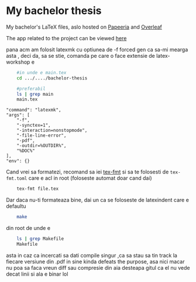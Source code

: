 # My bachelor thesis
My bachelor's LaTeX files, aslo hosted on [Papeeria](https://www.papeeria.com/join?token_id=bef97a1e-b804-4f2d-93a0-27f7bc0b9560&retry=3) and [Overleaf](https://www.overleaf.com/read/kqnmqfpwprzr#135c7d)

The app related to the project can be viewed [here](https://github.com/viktorashi/Open-CoNtRol)


pana acm am folosit latexmk cu optiunea de -f forced gen ca sa-mi mearga asta , deci da, sa se stie, comanda pe care o face extensie de latex-workshop e

```bash
    #in unde e main.tex
    cd .../..../bachelor-thesis

    #preferabil
    ls | grep main
    main.tex
```
```
"command": "latexmk",
"args": [
    "-f",
    "-synctex=1",
    "-interaction=nonstopmode",
    "-file-line-error",
    "-pdf",
    "-outdir=%OUTDIR%",
    "%DOC%"
],
"env": {}
```

Cand vrei sa formatezi, recomand sa iei [tex-fmt](https://github.com/WGUNDERWOOD/tex-fmt) si sa te folosesti de `tex-fmt.toml` care e acl in root (foloseste automat doar cand dai)

```bash
    tex-fmt file.tex
```

Dar daca nu-ti formateaza bine, dai un ca se foloseste de latexindent care e defaultu
```bash
    make
```

din root de unde e 
```bash
    ls | grep Makefile
    Makefile
```

asta in caz ca incercati sa dati compile singur ,ca sa stau sa tin track la fiecare versiune din .pdf in sine kinda defeats the purpose, asa nici macar nu poa sa faca vreun diff sau compresie din aia desteapa gitul ca el nu vede decat linii si ala e binar lol
